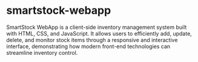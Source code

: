 # smartstock-webapp
SmartStock WebApp is a client-side inventory management system built with HTML, CSS, and JavaScript. It allows users to efficiently add, update, delete, and monitor stock items through a responsive and interactive interface, demonstrating how modern front-end technologies can streamline inventory control.
